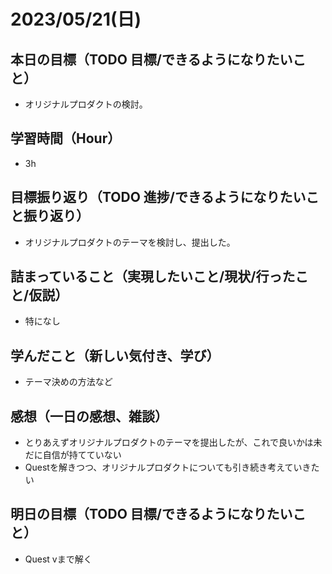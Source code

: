 
# 2023/05/21(日)

## 本日の目標（TODO 目標/できるようになりたいこと）

- オリジナルプロダクトの検討。

## 学習時間（Hour）

- 3h

## 目標振り返り（TODO 進捗/できるようになりたいこと振り返り）

- オリジナルプロダクトのテーマを検討し、提出した。

## 詰まっていること（実現したいこと/現状/行ったこと/仮説）

- 特になし

## 学んだこと（新しい気付き、学び）

- テーマ決めの方法など

## 感想（一日の感想、雑談）

- とりあえずオリジナルプロダクトのテーマを提出したが、これで良いかは未だに自信が持てていない
- Questを解きつつ、オリジナルプロダクトについても引き続き考えていきたい

## 明日の目標（TODO 目標/できるようになりたいこと）

- Quest vまで解く
